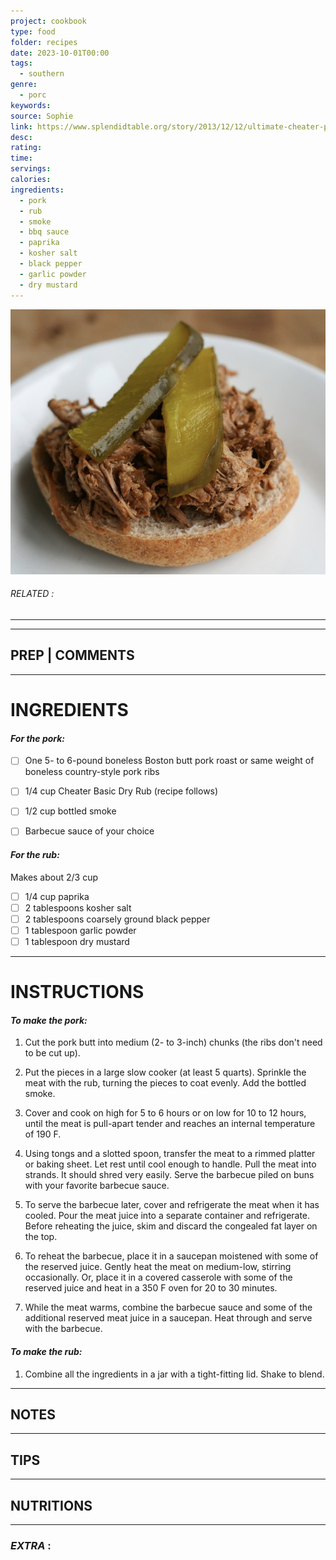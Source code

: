 ```yaml
---
project: cookbook
type: food
folder: recipes
date: 2023-10-01T00:00
tags:
  - southern
genre:
  - porc
keywords: 
source: Sophie
link: https://www.splendidtable.org/story/2013/12/12/ultimate-cheater-pulled-pork
desc: 
rating: 
time: 
servings: 
calories: 
ingredients:
  - pork
  - rub
  - smoke
  - bbq sauce
  - paprika
  - kosher salt
  - black pepper
  - garlic powder
  - dry mustard
---
```


![IMAGE](image_561.png)

###### *RELATED* : 
---


---
## PREP | COMMENTS



---
# INGREDIENTS

#### _For the pork:_
- [ ] One 5- to 6-pound boneless Boston butt pork roast or same weight of boneless country-style pork ribs
- [ ] 1/4 cup Cheater Basic Dry Rub (recipe follows)
- [ ] 1/2 cup bottled smoke
- [ ] Barbecue sauce of your choice
    

#### _For the rub:_  
Makes about 2/3 cup

- [ ]  1/4 cup paprika
- [ ] 2 tablespoons kosher salt
- [ ] 2 tablespoons coarsely ground black pepper
- [ ] 1 tablespoon garlic powder
- [ ] 1 tablespoon dry mustard

---
# INSTRUCTIONS

#### _To make the pork:_

1. Cut the pork butt into medium (2- to 3-inch) chunks (the ribs don't need to be cut up).

2. Put the pieces in a large slow cooker (at least 5 quarts). Sprinkle the meat with the rub, turning the pieces to coat evenly. Add the bottled smoke.

3. Cover and cook on high for 5 to 6 hours or on low for 10 to 12 hours, until the meat is pull-apart tender and reaches an internal temperature of 190 F.

4. Using tongs and a slotted spoon, transfer the meat to a rimmed platter or baking sheet. Let rest until cool enough to handle. Pull the meat into strands. It should shred very easily. Serve the barbecue piled on buns with your favorite barbecue sauce.

5. To serve the barbecue later, cover and refrigerate the meat when it has cooled. Pour the meat juice into a separate container and refrigerate. Before reheating the juice, skim and discard the congealed fat layer on the top.

6. To reheat the barbecue, place it in a saucepan moistened with some of the reserved juice. Gently heat the meat on medium-low, stirring occasionally. Or, place it in a covered casserole with some of the reserved juice and heat in a 350 F oven for 20 to 30 minutes.

7. While the meat warms, combine the barbecue sauce and some of the additional reserved meat juice in a saucepan. Heat through and serve with the barbecue.

#### _To make the rub:_

1. Combine all the ingredients in a jar with a tight-fitting lid. Shake to blend.

---
## NOTES



---
## TIPS



---
## NUTRITIONS



---
### *EXTRA* :



